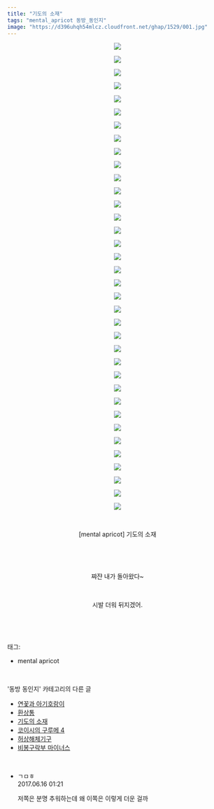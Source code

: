 ```yaml
---
title: "기도의 소재"
tags: "mental_apricot 동방_동인지"
image: "https://d396uhqh54mlcz.cloudfront.net/ghap/1529/001.jpg"
---
```

<div class="article">
<p style="text-align: center; clear: none; float: none;"><img src="{{ site.imgserver7 }}/ghap/1529/001.jpg"/></p>
<p style="text-align: center; clear: none; float: none;"><img src="{{ site.imgserver7 }}/ghap/1529/002.jpg"/></p>
<p style="text-align: center; clear: none; float: none;"><img src="{{ site.imgserver7 }}/ghap/1529/003.jpg"/></p>
<p style="text-align: center; clear: none; float: none;"><img src="{{ site.imgserver7 }}/ghap/1529/004.jpg"/></p>
<p style="text-align: center; clear: none; float: none;"><img src="{{ site.imgserver7 }}/ghap/1529/005.jpg"/></p>
<p style="text-align: center; clear: none; float: none;"><img src="{{ site.imgserver7 }}/ghap/1529/006.jpg"/></p>
<p style="text-align: center; clear: none; float: none;"><img src="{{ site.imgserver7 }}/ghap/1529/007.jpg"/></p>
<p style="text-align: center; clear: none; float: none;"><img src="{{ site.imgserver7 }}/ghap/1529/008.jpg"/></p>
<p style="text-align: center; clear: none; float: none;"><img src="{{ site.imgserver7 }}/ghap/1529/009.jpg"/></p>
<p style="text-align: center; clear: none; float: none;"><img src="{{ site.imgserver7 }}/ghap/1529/010.jpg"/></p>
<p style="text-align: center; clear: none; float: none;"><img src="{{ site.imgserver7 }}/ghap/1529/011.jpg"/></p>
<p style="text-align: center; clear: none; float: none;"><img src="{{ site.imgserver7 }}/ghap/1529/012.jpg"/></p>
<p style="text-align: center; clear: none; float: none;"><img src="{{ site.imgserver7 }}/ghap/1529/013.jpg"/></p>
<p style="text-align: center; clear: none; float: none;"><img src="{{ site.imgserver7 }}/ghap/1529/014.jpg"/></p>
<p style="text-align: center; clear: none; float: none;"><img src="{{ site.imgserver7 }}/ghap/1529/015.jpg"/></p>
<p style="text-align: center; clear: none; float: none;"><img src="{{ site.imgserver7 }}/ghap/1529/016.jpg"/></p>
<p style="text-align: center; clear: none; float: none;"><img src="{{ site.imgserver7 }}/ghap/1529/017.jpg"/></p>
<p style="text-align: center; clear: none; float: none;"><img src="{{ site.imgserver7 }}/ghap/1529/018.jpg"/></p>
<p style="text-align: center; clear: none; float: none;"><img src="{{ site.imgserver7 }}/ghap/1529/019.jpg"/></p>
<p style="text-align: center; clear: none; float: none;"><img src="{{ site.imgserver7 }}/ghap/1529/020.jpg"/></p>
<p style="text-align: center; clear: none; float: none;"><img src="{{ site.imgserver7 }}/ghap/1529/021.jpg"/></p>
<p style="text-align: center; clear: none; float: none;"><img src="{{ site.imgserver7 }}/ghap/1529/022.jpg"/></p>
<p style="text-align: center; clear: none; float: none;"><img src="{{ site.imgserver7 }}/ghap/1529/023.jpg"/></p>
<p style="text-align: center; clear: none; float: none;"><img src="{{ site.imgserver7 }}/ghap/1529/024.jpg"/></p>
<p style="text-align: center; clear: none; float: none;"><img src="{{ site.imgserver7 }}/ghap/1529/025.jpg"/></p>
<p style="text-align: center; clear: none; float: none;"><img src="{{ site.imgserver7 }}/ghap/1529/026.jpg"/></p>
<p style="text-align: center; clear: none; float: none;"><img src="{{ site.imgserver7 }}/ghap/1529/027.jpg"/></p>
<p style="text-align: center; clear: none; float: none;"><img src="{{ site.imgserver7 }}/ghap/1529/028.jpg"/></p>
<p style="text-align: center; clear: none; float: none;"><img src="{{ site.imgserver7 }}/ghap/1529/029.jpg"/></p>
<p style="text-align: center; clear: none; float: none;"><img src="{{ site.imgserver7 }}/ghap/1529/030.jpg"/></p>
<p style="text-align: center; clear: none; float: none;"><img src="{{ site.imgserver7 }}/ghap/1529/031.jpg"/></p>
<p style="text-align: center; clear: none; float: none;"><img src="{{ site.imgserver7 }}/ghap/1529/032.jpg"/></p>
<p style="text-align: center; clear: none; float: none;"><img src="{{ site.imgserver7 }}/ghap/1529/033.jpg"/></p>
<p style="text-align: center; clear: none; float: none;"><img src="{{ site.imgserver7 }}/ghap/1529/034.jpg"/></p>
<p style="text-align: center; clear: none; float: none;"><img src="{{ site.imgserver7 }}/ghap/1529/035.jpg"/></p>
<p style="text-align: center; clear: none; float: none;"><img src="{{ site.imgserver7 }}/ghap/1529/036.jpg"/></p>
<p style="text-align: center; clear: none; float: none;"><br/></p>
<p style="text-align: center; clear: none; float: none;">[mental apricot] 기도의 소재</p>
<p style="text-align: center; clear: none; float: none;"><br/></p>
<p style="text-align: center; clear: none; float: none;"><br/></p>
<p style="text-align: center; clear: none; float: none;">쨔쟌 내가 돌아왔다~</p>
<p style="text-align: center; clear: none; float: none;"><br/></p>
<p style="text-align: center; clear: none; float: none;">시발 더워 뒤지겠어.</p>
<p><br/></p>
</div><br/>
<div class="tagTrail">
<p>태그: </p>
<ul>
<li>mental apricot</li>
</ul>
</div><br/>
<div class="another">
<p>'동방 동인지' 카테고리의 다른 글</p>
<ul>
<li><a href="/ghap_1532">연꽃과 아기호랑이</a></li>
<li><a href="/ghap_1531">환상통</a></li>
<li><a href="/ghap_1529">기도의 소재</a></li>
<li><a href="/ghap_1528">코이시의 구루메 4</a></li>
<li><a href="/ghap_1527">허상해체기구</a></li>
<li><a href="/ghap_1526">비봉구락부 마이너스</a></li>
</ul>
</div><br/>
<div class="cb_module cb_fluid">
<div class="cb_wrt cb_profile">
<div class="comment">
<ul>
<li class="cb_thumb_off" id="comment15014564">
<div class="cb_comment_area">
<div class="cb_info_area">
<div class="cb_section">
<span class="cb_nick_name">ㄱㅁㅎ</span>
</div>
<div class="cb_section">
<span class="cb_date">2017.06.16 01:21 </span>
</div>
</div>
<div class="cb_dsc_comment">
<p class="cb_dsc">
											저쪽은 분명 추워하는데 왜 이쪽은 이렇게 더운 걸까
										</p>
</div>
</div></li>
</ul>
</div>
</div><!-- commentList close -->
</div><br/>
